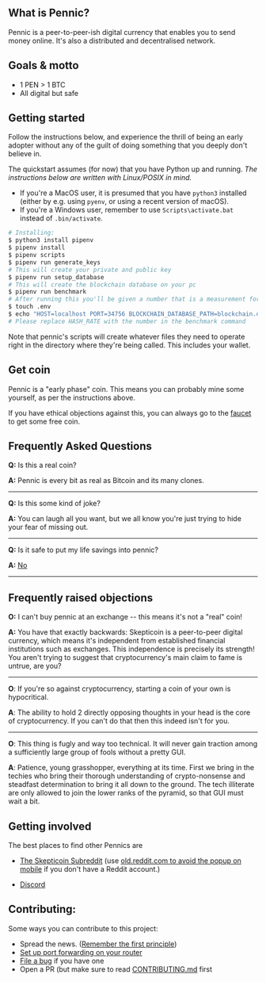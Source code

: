 ## What is Pennic?

Pennic is a peer-to-peer-ish digital currency that enables you to send money
online. It's also a distributed and decentralised network.

## Goals & motto

- 1 PEN > 1 BTC
- All digital but safe

## Getting started

Follow the instructions below, and experience the thrill of being an early
adopter without any of the guilt of doing something that you deeply don't
believe in.

The quickstart assumes (for now) that you have Python up and running. _The instructions below are written with
Linux/POSIX in mind._

- If you're a MacOS user, it is presumed that you have `python3` installed (either by e.g. using `pyenv`, or using a recent version of macOS).
- If you're a Windows user, remember to use `Scripts\activate.bat` instead of `.bin/activate`.

```bash
# Installing:
$ python3 install pipenv
$ pipenv install
$ pipenv scripts
$ pipenv run generate_keys
# This will create your private and public key
$ pipenv run setup_database
# This will create the blockchain database on your pc
$ pipenv run benchmark
# After running this you'll be given a number that is a measurement for how many hashes percycle gives you the best performance
$ touch .env
$ echo "HOST=localhost PORT=34756 BLOCKCHAIN_DATABASE_PATH=blockchain.db HASH_RATE=5500 DEVELOPMENT=1 RECENT_NODES_FILE_PATH=recent_nodes.json NODES_ASK_LIMIT=10" | tr " " "\n" >> .env
# Please replace HASH_RATE with the number in the benchmark command
```

Note that pennic's scripts will create whatever files they need to operate
right in the directory where they're being called. This includes your wallet.

## Get coin

Pennic is a "early phase" coin. This means you can probably mine some yourself, as per the instructions above.

If you have ethical objections against this, you can always go to the
[faucet](https://github.com/pooriaahmadi/pennic/issues/1) to get some free coin.

## Frequently Asked Questions

**Q:** Is this a real coin?

**A:** Pennic is every bit as real as Bitcoin and its many clones.

---

**Q:** Is this some kind of joke?

**A:** You can laugh all you want, but we all know you're just trying to hide your fear of missing out.

---

**Q:** Is it safe to put my life savings into pennic?

**A:** [No](https://github.com/pooriaahmadi/pennic/blob/main/docs/security.md)

---

## Frequently raised objections

**O:** I can't buy pennic at an exchange -- this means it's not a "real" coin!

**A:** You have that exactly backwards: Skepticoin is a peer-to-peer digital currency, which means it's independent from
established financial institutions such as exchanges. This independence is precisely its strength! You aren't
trying to suggest that cryptocurrency's main claim to fame is untrue, are you?

---

**O**: If you're so against cryptocurrency, starting a coin of your own is hypocritical.

**A**: The ability to hold 2 directly opposing thoughts in your head is the core of cryptocurrency. If you can't do that
then this indeed isn't for you.

---

**O**: This thing is fugly and way too technical. It will never gain traction among a sufficiently large group of fools
without a pretty GUI.

**A**: Patience, young grasshopper, everything at its time. First we bring in the techies who bring their thorough
understanding of crypto-nonsense and steadfast determination to bring it all down to the ground. The tech
illiterate are only allowed to join the lower ranks of the pyramid, so that GUI must wait a bit.

## Getting involved

The best places to find other Pennics are

- [The Skepticoin Subreddit](https://www.reddit.com/r/pennic/) (use [old.reddit.com to avoid the popup on
  mobile](https://old.reddit.com/r/pennic/) if you don't have a Reddit account.)

- [Discord](https://discord.gg/SsyE7QCcTJ)

## Contributing:

Some ways you can contribute to this project:

- Spread the news. ([Remember the first principle](https://github.com/pooriaahmadi/pennic/blob/main/docs/philosophy/principles.md))
- [Set up port forwarding on your router](https://github.com/pooriaahmadi/pennic/blob/main/docs/port-forwarding.md)
- [File a bug](https://github.com/pooriaahmadi/pennic/issues/new) if you have one
- Open a PR (but make sure to read
  [CONTRIBUTING.md](https://github.com/pooriaahmadi/pennic/blob/main/CONTRIBUTING.md) first
